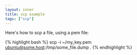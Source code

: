 ```yaml
---
layout: inner
title: scp example
tags: ["scp"]
---
```


Here's how to scp a file, using a pem file:

{% highlight bash %}
scp -i ~/my_key.pem ubuntu@some.host:/tmp/some_file.dump .
{% endhighlight %}

